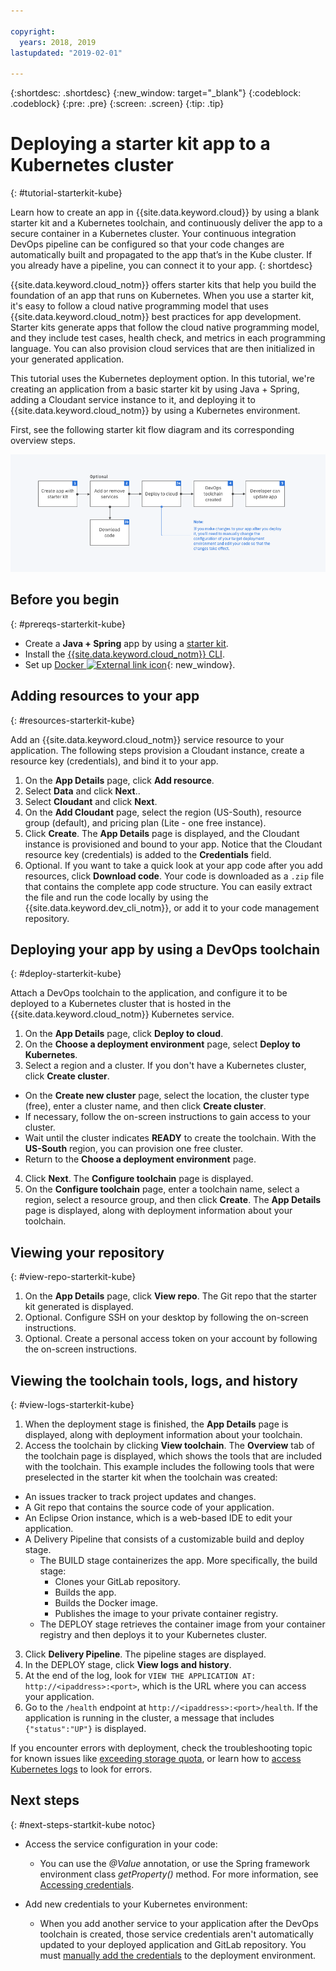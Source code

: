 ```yaml
---

copyright:
  years: 2018, 2019
lastupdated: "2019-02-01"

---
```


{:shortdesc: .shortdesc}
{:new_window: target="_blank"}
{:codeblock: .codeblock}
{:pre: .pre}
{:screen: .screen}
{:tip: .tip}

# Deploying a starter kit app to a Kubernetes cluster
{: #tutorial-starterkit-kube}

Learn how to create an app in {{site.data.keyword.cloud}} by using a blank starter kit and a Kubernetes toolchain, and continuously deliver the app to a secure container in a Kubernetes cluster. Your continuous integration DevOps pipeline can be configured so that your code changes are automatically built and propagated to the app that’s in the Kube cluster. If you already have a pipeline, you can connect it to your app.
{: shortdesc}

{{site.data.keyword.cloud_notm}} offers starter kits that help you build the foundation of an app that runs on Kubernetes. When you use a starter kit, it's easy to follow a cloud native programming model that uses {{site.data.keyword.cloud_notm}} best practices for app development. Starter kits generate apps that follow the cloud native programming model, and they include test cases, health check, and metrics in each programming language. You can also provision cloud services that are then initialized in your generated application.

This tutorial uses the Kubernetes deployment option. In this tutorial, we're creating an application from a basic starter kit by using Java + Spring, adding a Cloudant service instance to it, and deploying it to {{site.data.keyword.cloud_notm}} by using a Kubernetes environment.

First, see the following starter kit flow diagram and its corresponding overview steps.

![Starter kit flow diagram](../images/starterkit-flow.png) 

## Before you begin
{: #prereqs-starterkit-kube}

* Create a **Java + Spring** app by using a [starter kit](/docs/apps/tutorials/tutorial_starter-kit.html#tutorial-starterkit).
* Install the [{{site.data.keyword.cloud_notm}} CLI](/docs/cli/index.html).
* Set up [Docker ![External link icon](../../icons/launch-glyph.svg "External link icon")](https://www.docker.com/get-started){: new_window}.

## Adding resources to your app
{: #resources-starterkit-kube}

Add an {{site.data.keyword.cloud_notm}} service resource to your application. The following steps provision a Cloudant instance, create a resource key (credentials), and bind it to your app.

1. On the **App Details** page, click **Add resource**.
2. Select **Data** and click **Next**..
3. Select **Cloudant** and click **Next**.
4. On the **Add Cloudant** page, select the region (US-South), resource group (default), and pricing plan (Lite - one free instance).
5. Click **Create**. The **App Details** page is displayed, and the Cloudant instance is provisioned and bound to your app. Notice that the Cloudant resource key (credentials) is added to the **Credentials** field.
6. Optional. If you want to take a quick look at your app code after you add resources, click **Download code**. Your code is downloaded as a `.zip` file that contains the complete app code structure. You can easily extract the file and run the code locally by using the {{site.data.keyword.dev_cli_notm}}, or add it to your code management repository.

## Deploying your app by using a DevOps toolchain
{: #deploy-starterkit-kube}

Attach a DevOps toolchain to the application, and configure it to be deployed to a Kubernetes cluster that is hosted in the {{site.data.keyword.cloud_notm}} Kubernetes service.

1. On the **App Details** page, click **Deploy to cloud**.
2. On the **Choose a deployment environment** page, select **Deploy to Kubernetes**.
3. Select a region and a cluster. If you don't have a Kubernetes cluster, click **Create cluster**.
  * On the **Create new cluster** page, select the location, the cluster type (free), enter a cluster name, and then click **Create cluster**.
  * If necessary, follow the on-screen instructions to gain access to your cluster.
  * Wait until the cluster indicates **READY** to create the toolchain. With the **US-South** region, you can provision one free cluster.
  * Return to the **Choose a deployment environment** page.
4. Click **Next**. The **Configure toolchain** page is displayed.
5. On the **Configure toolchain** page, enter a toolchain name, select a region, select a resource group, and then click **Create**. The **App Details** page is displayed, along with deployment information about your toolchain.

## Viewing your repository
{: #view-repo-starterkit-kube}

1. On the **App Details** page, click **View repo**. The Git repo that the starter kit generated is displayed.
2. Optional. Configure SSH on your desktop by following the on-screen instructions.
3. Optional. Create a personal access token on your account by following the on-screen instructions.

## Viewing the toolchain tools, logs, and history
{: #view-logs-starterkit-kube}

1. When the deployment stage is finished, the **App Details** page is displayed, along with deployment information about your toolchain.
2. Access the toolchain by clicking **View toolchain**. The **Overview** tab of the toolchain page is displayed, which shows the tools that are included with the toolchain. This example includes the following tools that were preselected in the starter kit when the toolchain was created:
  * An issues tracker to track project updates and changes.
  * A Git repo that contains the source code of your application.
  * An Eclipse Orion instance, which is a web-based IDE to edit your application.
  * A Delivery Pipeline that consists of a customizable build and deploy stage.
	 * The BUILD stage containerizes the app. More specifically, the build stage:
	   * Clones your GitLab repository.
	   * Builds the app.
	   * Builds the Docker image.
	   * Publishes the image to your private container registry.
	 * The DEPLOY stage retrieves the container image from your container registry and then deploys it to your Kubernetes cluster.
3. Click **Delivery Pipeline**. The pipeline stages are displayed.
4. In the DEPLOY stage, click **View logs and history**.
5. At the end of the log, look for `VIEW THE APPLICATION AT: http://<ipaddress>:<port>`, which is the URL where you can access your application.
6. Go to the `/health` endpoint at `http://<ipaddress>:<port>/health`. If the application is running in the cluster, a message that includes `{"status":"UP"}` is displayed.

If you encounter errors with deployment, check the troubleshooting topic for known issues like [exceeding storage quota](/docs/apps/ts_apps.html#exceed_quota), or learn how to [access Kubernetes logs](/docs/apps/ts_apps.html#access_kube_logs) to look for errors.

## Next steps
{: #next-steps-startkit-kube notoc}

* Access the service configuration in your code:
	- You can use the _@Value_ annotation, or use the Spring framework environment class _getProperty()_ method. For more information, see [Accessing credentials](/docs/java-spring/configuration.html#configuration#accessing-credentials).

* Add new credentials to your Kubernetes environment:
	- When you add another service to your application after the DevOps toolchain is created, those service credentials aren't automatically updated to your deployed application and GitLab repository. You must [manually add the credentials](/docs/apps/creds_kube.html#sk_kube) to the deployment environment.
